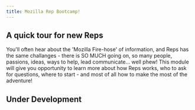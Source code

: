 ```yaml
---
title: Mozilla Rep Bootcamp!
---
```


## A quick tour for new Reps

You'll often hear about the 'Mozilla Fire-hose' of information, and Reps has the same challanges  - there is SO MUCH going on, so many people, passions, ideas, ways to help, lead communicate... well phew!  This module will give you opportunity to learn more about how Reps works, who to ask for questions, where to start - and most of all how to make the most of the adventure!  


## Under Development
